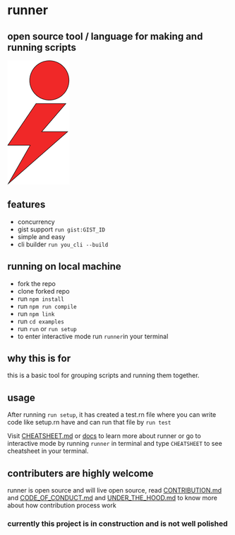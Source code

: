# runner

## open source tool / language for making and running scripts

![alt text](https://github.com/tanay-pingalkar/runner/blob/beta/Frame%201.png)

## features

- concurrency
- gist support `run gist:GIST_ID`
- simple and easy
- cli builder `run you_cli --build`

## running on local machine

- fork the repo
- clone forked repo
- run `npm install`
- run `npm run compile`
- run `npm link`
- run `cd examples`
- run `run` or `run setup`
- to enter interactive mode run `runner`in your terminal

## why this is for

this is a basic tool for grouping scripts and running them together.

## usage

After running `run setup`, it has created a test.rn file where you can write code like setup.rn have and can run that file by `run test`

Visit [CHEATSHEET.md](https://github.com/tanay-pingalkar/runner/blob/beta/docs/CHEATSHEET.md) or [docs](https://github.com/tanay-pingalkar/runner/blob/Docs/docs/) to learn more about runner or go to interactive mode by running `runner` in terminal and type `CHEATSHEET` to see cheatsheet in your terminal.

## contributers are highly welcome

runner is open source and will live open source,
read [CONTRIBUTION.md](https://github.com/tanay-pingalkar/runner/blob/Docs/CONTRIBUTION.md) and [CODE_OF_CONDUCT.md](https://github.com/tanay-pingalkar/runner/blob/beta/CODE_OF_CONDUCT.md) and [UNDER_THE_HOOD.md](https://github.com/tanay-pingalkar/runner/blob/Docs/docs/UNDER_THE_HOOD.md) to know more about how contribution process work

### currently this project is in construction and is not well polished
